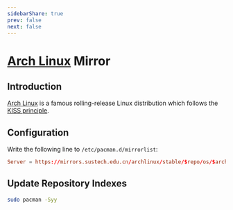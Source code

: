 ```yaml
---
sidebarShare: true
prev: false
next: false
---
```


# [Arch Linux](/archlinux) Mirror

## Introduction

[Arch Linux](https://manjaro.org/) is a famous rolling-release Linux distribution which follows the [KISS principle](https://en.wikipedia.org/wiki/KISS_principle).

## Configuration

Write the following line to `/etc/pacman.d/mirrorlist`:

``` toml
Server = https://mirrors.sustech.edu.cn/archlinux/stable/$repo/os/$arch
```

## Update Repository Indexes

``` sh
sudo pacman -Syy
```
